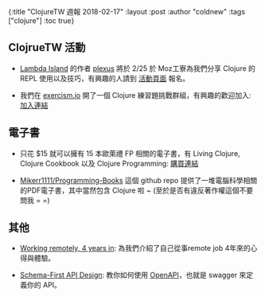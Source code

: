 {:title "ClojureTW 週報 2018-02-17"
:layout :post
:author "coldnew"
:tags  ["clojure"]
:toc true}

## ClojrueTW 活動

- [Lambda Island](https://lambdaisland.com/) 的作者 [plexus](https://twitter.com/plexus) 將於 2/25 於 Moz工寮為我們分享 Clojure 的 REPL 使用以及技巧，有興趣的人請到 [活動頁面](https://www.meetup.com/Clojure-tw/events/247467501/) 報名。

- 我們在 [exercism.io](http://exercism.io/) 開了一個 Clojure 練習題挑戰群組，有興趣的歡迎加入: [加入連結](http://exercism.io/teams/clojure-tw/)

## 電子書

- 只花 $15 就可以擁有 15 本歐萊禮 FP 相關的電子書，有 Living Clojure, Clojure Cookbook 以及 Clojure Programming: [購買連結](https://www.humblebundle.com/books/functional-programming-books)

- [Mikerr1111/Programming-Books](https://github.com/Mikerr1111/Programming-Books) 這個 github repo 提供了一堆電腦科學相關的PDF電子書，其中當然包含 Clojure 啦 ~ (至於是否有違反著作權這個不要問我 = =)

## 其他

- [Working remotely, 4 years in](https://jvns.ca/blog/2018/02/18/working-remotely--4-years-in/): 為我們介紹了自己從事remote job 4年來的心得與體驗。

- [Schema-First API Design](https://yos.io/2018/02/11/schema-first-api-design/): 教你如何使用 [OpenAPI](https://swagger.io/specification/)，也就是 swagger 來定義你的 API。